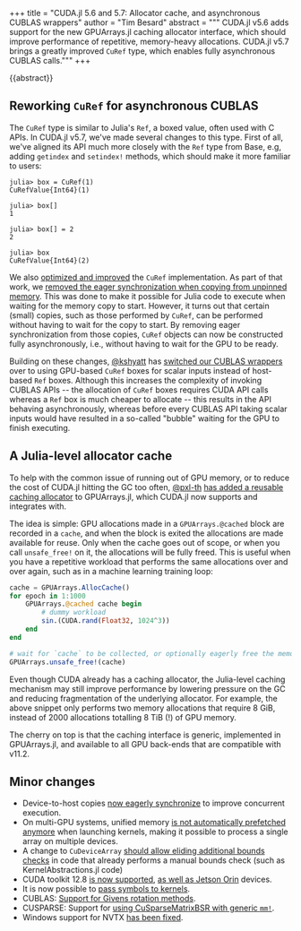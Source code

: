 +++
title = "CUDA.jl 5.6 and 5.7: Allocator cache, and asynchronous CUBLAS wrappers"
author = "Tim Besard"
abstract = """
  CUDA.jl v5.6 adds support for the new GPUArrays.jl caching allocator interface, which
  should improve performance of repetitive, memory-heavy allocations. CUDA.jl v5.7 brings a
  greatly improved `CuRef` type, which enables fully asynchronous CUBLAS calls."""
+++

{{abstract}}


## Reworking `CuRef` for asynchronous CUBLAS

The `CuRef` type is similar to Julia's `Ref`, a boxed value, often used with C APIs. In
CUDA.jl v5.7, we've made several changes to this type. First of all, we've aligned its API
much more closely with the `Ref` type from Base, e.g, adding `getindex` and `setindex!`
methods, which should make it more familiar to users:

```julia-repl
julia> box = CuRef(1)
CuRefValue{Int64}(1)

julia> box[]
1

julia> box[] = 2
2

julia> box
CuRefValue{Int64}(2)
```

We also [optimized and improved](https://github.com/JuliaGPU/CUDA.jl/pull/2645) the `CuRef`
implementation. As part of that work, we [removed the eager synchronization when copying
from unpinned memory](https://github.com/JuliaGPU/CUDA.jl/pull/2625). This was done to make
it possible for Julia code to execute when waiting for the memory copy to start. However, it
turns out that certain (small) copies, such as those performed by `CuRef`, can be performed
without having to wait for the copy to start. By removing eager synchronization from those
copies, `CuRef` objects can now be constructed fully asynchronously, i.e., without having to
wait for the GPU to be ready.

Building on these changes, [@kshyatt](https://github.com/kshyatt) has [switched our CUBLAS
wrappers](https://github.com/JuliaGPU/CUDA.jl/pull/2616) over to using GPU-based `CuRef`
boxes for scalar inputs instead of host-based `Ref` boxes. Although this increases the
complexity of invoking CUBLAS APIs -- the allocation of `CuRef` boxes requires CUDA API
calls whereas a `Ref` box is much cheaper to allocate -- this results in the API behaving
asynchronously, whereas before every CUBLAS API taking scalar inputs would have resulted in
a so-called "bubble" waiting for the GPU to finish executing.


## A Julia-level allocator cache

To help with the common issue of running out of GPU memory, or to reduce the cost of CUDA.jl
hitting the GC too often, [@pxl-th](https://github.com/pxl-th) [has added a reusable caching
allocator](https://github.com/JuliaGPU/GPUArrays.jl/pull/576) to GPUArrays.jl, which CUDA.jl
now supports and integrates with.

The idea is simple: GPU allocations made in a `GPUArrays.@cached` block are recorded in a
`cache`, and when the block is exited the allocations are made available for reuse. Only
when the cache goes out of scope, or when you call `unsafe_free!` on it, the allocations
will be fully freed. This is useful when you have a repetitive workload that performs the
same allocations over and over again, such as in a machine learning training loop:

```julia
cache = GPUArrays.AllocCache()
for epoch in 1:1000
    GPUArrays.@cached cache begin
        # dummy workload
        sin.(CUDA.rand(Float32, 1024^3))
    end
end

# wait for `cache` to be collected, or optionally eagerly free the memory
GPUArrays.unsafe_free!(cache)
```

Even though CUDA already has a caching allocator, the Julia-level caching mechanism may
still improve performance by lowering pressure on the GC and reducing fragmentation of the
underlying allocator. For example, the above snippet only performs two memory allocations
that require 8 GiB, instead of 2000 allocations totalling 8 TiB (!) of GPU memory.

The cherry on top is that the caching interface is generic, implemented in GPUArrays.jl,
and available to all GPU back-ends that are compatible with v11.2.


## Minor changes

- Device-to-host copies [now eagerly
  synchronize](https://github.com/JuliaGPU/CUDA.jl/pull/2648) to improve concurrent
  execution.
- On multi-GPU systems, unified memory [is not automatically prefetched
  anymore](https://github.com/JuliaGPU/CUDA.jl/pull/2626) when launching kernels, making it
  possible to process a single array on multiple devices.
- A change to `CuDeviceArray` [should allow eliding additional bounds
  checks](https://github.com/JuliaGPU/CUDA.jl/pull/2621) in code that already performs a
  manual bounds check (such as KernelAbstractions.jl code)
- CUDA toolkit 12.8 [is now supported](https://github.com/JuliaGPU/CUDA.jl/pull/2634),
  [as well as Jetson Orin](https://github.com/JuliaGPU/CUDA.jl/pull/2620) devices.
- It is now possible to [pass symbols to
  kernels](https://github.com/JuliaGPU/CUDA.jl/pull/2624).
- CUBLAS: [Support for Givens rotation
  methods](https://github.com/JuliaGPU/CUDA.jl/pull/2642).
- CUSPARSE: Support for [using CuSparseMatrixBSR with generic
  `mm!`](https://github.com/JuliaGPU/CUDA.jl/pull/2639).
- Windows support for NVTX [has been fixed](https://github.com/JuliaGPU/CUDA.jl/pull/2665).
